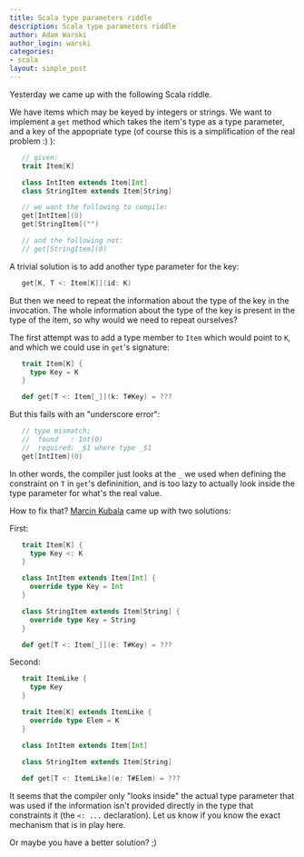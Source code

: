 ```yaml
---
title: Scala type parameters riddle
description: Scala type parameters riddle
author: Adam Warski
author_login: warski
categories:
- scala
layout: simple_post
---
```


Yesterday we came up with the following Scala riddle.

We have items which may be keyed by integers or strings. We want to implement a `get` method which takes the item's type as a type parameter, and a key of the appopriate type (of course this is a simplification of the real problem :) ):

```scala
   // given:
   trait Item[K]

   class IntItem extends Item[Int]
   class StringItem extends Item[String]

   // we want the following to compile:
   get[IntItem](0)
   get[StringItem]("")

   // and the following not: 
   // get[StringItem](0)
```

A trivial solution is to add another type parameter for the key:

```scala
   get[K, T <: Item[K]](id: K)
```

But then we need to repeat the information about the type of the key in the invocation. The whole information about the type of the key is present in the type of the item, so why would we need to repeat ourselves?

The first attempt was to add a type member to `Item` which would point to `K`, and which we could use in `get`'s signature:

```scala
   trait Item[K] {
     type Key = K
   }

   def get[T <: Item[_]](k: T#Key) = ???
```

But this fails with an "underscore error":

```scala
   // type mismatch;
   //  found   : Int(0)
   //  required: _$1 where type _$1
   get[IntItem](0)
```

In other words, the compiler just looks at the `_` we used when defining the constraint on `T` in `get`'s defininition, and is too lazy to actually look inside the type parameter for what's the real value.

How to fix that? [Marcin Kubala](https://github.com/mkubala) came up with two solutions:

First:

```scala
   trait Item[K] {
     type Key <: K
   }

   class IntItem extends Item[Int] {
     override type Key = Int
   }

   class StringItem extends Item[String] {
     override type Key = String
   }

   def get[T <: Item[_]](e: T#Key) = ???
```

Second:

```scala
   trait ItemLike {
     type Key
   }

   trait Item[K] extends ItemLike {
     override type Elem = K
   }

   class IntItem extends Item[Int]

   class StringItem extends Item[String]
  
   def get[T <: ItemLike](e: T#Elem) = ???
```
  
It seems that the compiler only "looks inside" the actual type parameter that was used if the information isn't provided directly in the type that constraints it (the `<: ...` declaration). Let us know if you know the exact mechanism that is in play here.
 
Or maybe you have a better solution? ;)